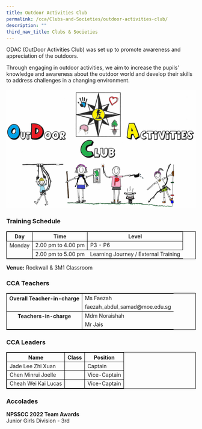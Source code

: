```yaml
---
title: Outdoor Activities Club
permalink: /cca/Clubs-and-Societies/outdoor-activities-club/
description: ""
third_nav_title: Clubs & Societies
---
```

ODAC (OutDoor Activities Club) was set up to promote awareness and appreciation of the outdoors. 

Through engaging in outdoor activities, we aim to increase the pupils’ knowledge and awareness about the outdoor world and develop their skills to address challenges in a changing environment. 
<br><br>
![](/images/ODAC_website_logo_with_color.jpg)




### Training Schedule

<table style="border-collapse: collapse; border: 1px solid black;">
  <thead>
    <tr>
      <th style="border: 1px solid black;">Day</th>
      <th style="border: 1px solid black;">Time</th>
      <th style="border: 1px solid black;">Level</th>
    </tr>
  </thead>
  <tbody>
    <tr>
      <td style="border: none;">Monday</td>
      <td style="border: 1px solid black;">2.00 pm to 4.00 pm</td>
      <td style="border: 1px solid black;">P3 - P6</td>
			</tr>
		    <tr>
      <td style="border: none; border-right: 1px solid black">
      </td><td style="border: none;">2.00 pm to 5.00 pm </td>
		 <td style="borderborder: 1px solid black;">Learning Journey / External Training</td>
			</tr>
		

  </tbody>
</table>


**Venue:**
Rockwall &amp; 3M1 Classroom

### CCA Teachers

<table style="border-collapse: collapse; border: 1px solid black;">
  <tbody>
    <tr>
      <th style="border: none; border-right: 1px solid black">Overall Teacher-in-charge
      </th><td style="border: none;">Ms Faezah</td>
		 </tr>
    <tr>
      <td style="border-bottom: 1px solid black; border-right: 1px solid black"></td>
      <td style="border-bottom: 1px solid black;">faezah_abdul_samad@moe.edu.sg</td>
    </tr>
    <tr>
      <th style="border: none; border-right: 1px solid black">Teachers-in-charge
      </th><td style="border: none;">Mdm Noraishah</td>
    </tr>
    <tr>
      <td style="border: none;border-right: 1px solid black"></td>
      <td style="border: none;">Mr Jais</td>
        </tr>
  </tbody>
</table>

### CCA Leaders

<table style="border-collapse: collapse; border: 1px solid black;">
  <thead>
    <tr>
      <th style="border: 1px solid black;">Name</th>
      <th style="border: 1px solid black;">Class</th>
      <th style="border: 1px solid black;">Position</th>
    </tr>
  </thead>
  <tbody>
    <tr>
      <td style="border: 1px solid black;">Jade Lee Zhi Xuan</td>
      <td style="border: 1px solid black;"></td>
      <td style="border: 1px solid black;">Captain</td>
    </tr>
    <tr>
      <td style="border: 1px solid black;">Chen Minrui Joelle</td>
      <td style="border: 1px solid black;"></td>
      <td style="border: 1px solid black;">Vice-Captain</td>
    </tr>
		  <tr>
      <td style="border: 1px solid black;">Cheah Wei Kai Lucas</td>
      <td style="border: 1px solid black;"></td>
      <td style="border: 1px solid black;">Vice-Captain</td>
    </tr>
  </tbody>
</table>


### Accolades 


**NPSSCC 2022 Team Awards**  <br>
Junior Girls Division - 3rd

